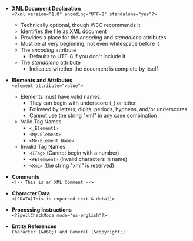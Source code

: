 * **XML Document Declaration** <br>
    `<?xml version="1.0" encoding="UTF-8" standalone="yes"?>`
    * Technically optional, though W3C recommends it
    * Identifies the file as XML document
    * Provides a place for the *encoding* and *standalone* attributes
    * Must be at very beginning; not even whitespace before it
    * The *encoding* attribute
        * Defaults to UTF-8 if you don't include it
    * The *standalone* attribute
        * Indicates whether the document is complete by itself

* **Elements and Attributes** <br>
    `<element attribute="value">`
    * Elements must have valid names.
        * They can begin with underscore (_) or letter
        * Followed by letters, digits, periods, hyphens, and/or underscores
        * Cannot use the string "xml" in any case combination
    * Valid Tag Names
        * `<_Element1>`
        * `<My.Element>`
        * `<My-Element_Name>`
    * Invalid Tag Names
        * `<1Tag>` (Cannot begin with a number)
        * `<#Elem&ent>` (invalid characters in name)
        * `<XmL>` (the string "xml" is reserved)
* **Comments** <br>
    `<!-- This is an XML Comment -->`
* **Character Data** <br>
    `<[CDATA[This is unparsed text & data]]>`
* **Processing Instructions** <br>
    `<?SpellCheckMode mode="us-english"?>`
* **Entity References** <br>
    `Character (&#60;) and General (&copyright;)`